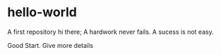# hello-world
A first repository
hi there;
 A hardwork never fails.
 A sucess is not easy.

Good Start. Give more details
